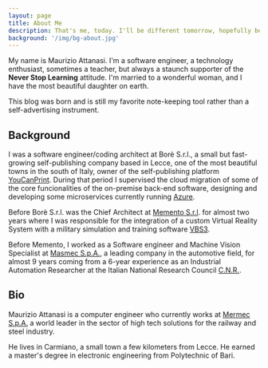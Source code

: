 ```yaml
---
layout: page
title: About Me
description: That's me, today. I'll be different tomorrow, hopefully better.
background: '/img/bg-about.jpg'
---
```


My name is Maurizio Attanasi. I'm a software engineer, a technology enthusiast, sometimes a teacher, but always a staunch supporter of the **Never Stop Learning** attitude. I'm married to a wonderful woman, and I have the most beautiful daughter on earth.

This blog was born and is still my favorite note-keeping tool rather than a self-advertising instrument.

## Background


I was a software engineer/coding architect at Borè S.r.l., a small but fast-growing self-publishing company based in Lecce, one of the most beautiful towns in the south of Italy, owner of the self-publishing platform [YouCanPrint](https://www.youcanprint.it/). During that period I supervised the cloud migration of some of the core funcionalities of the on-premise back-end software, designing and developing some microservices currently running [Azure](https://azure.microsoft.com/).

Before Borè S.r.l. was the Chief Architect at [Memento S.r.l](http://www.memento-productions.net/). for almost two years where I was responsible for the integration of a custom Virtual Reality System with a military simulation and training software [VBS3](https://bisimulations.com/products/vbs3).

Before Memento, I worked as a Software engineer and Machine Vision Specialist at [Masmec S.p.A.](https://www.masmec.com/), a leading company in the automotive field, for almost 9 years coming from a 6-year experience as an Industrial Automation Researcher at the Italian National Research Council [C.N.R.](https://www.stiima.cnr.it/it/).

## Bio

Maurizio Attanasi is a computer engineer who currently works at [Mermec S.p.A.](https://www.mermecgroup.com/) a world leader in the sector of high tech solutions for the railway and steel industry.

He lives in Carmiano, a small town a few kilometers from Lecce. He earned a master's degree in electronic engineering from Polytechnic of Bari.

